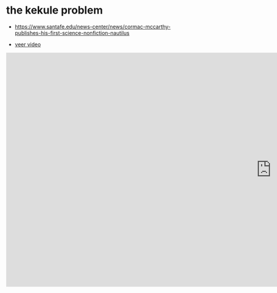 # the kekule problem

- <https://www.santafe.edu/news-center/news/cormac-mccarthy-publishes-his-first-science-nonfiction-nautilus>

- [veer video](https://www.youtube.com/watch?v=MdENrstaYnE)

<iframe width="1431" height="634" src="https://www.youtube.com/embed/MdENrstaYnE" title="Cormac McCarthy&#39;s Veer / Trailer" frameborder="0" allow="accelerometer; autoplay; clipboard-write; encrypted-media; gyroscope; picture-in-picture; web-share" referrerpolicy="strict-origin-when-cross-origin" allowfullscreen></iframe>
